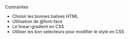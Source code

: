 Contraintes

- Choisir les bonnes balises HTML
- Utilisation de @font-face
- Le linear-gradient en CSS
- Utiliser les bon selecteurs pour modifier le style en CSS
